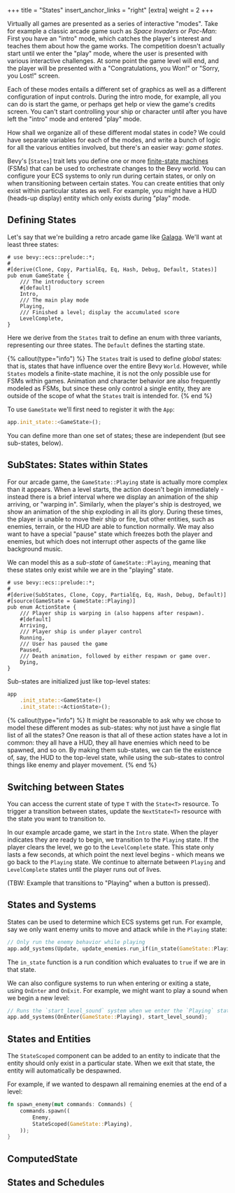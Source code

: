 +++
title = "States"
insert_anchor_links = "right"
[extra]
weight = 2
+++

Virtually all games are presented as a series of interactive "modes". Take for example a classic
arcade game such as _Space Invaders_ or _Pac-Man_: First you have an "intro" mode, which catches the
player's interest and teaches them about how the game works. The competition doesn't actually start until
we enter the "play" mode, where the user is presented with various interactive challenges. At some
point the game level will end, and the player will be presented with a "Congratulations, you Won!"
or "Sorry, you Lost!" screen.

Each of these modes entails a different set of graphics as well as a different configuration
of input controls. During the intro mode, for example, all you can do is start the game, or perhaps
get help or view the game's credits screen. You can't start controlling your ship or character
until after you have left the "intro" mode and entered "play" mode.

How shall we organize all of these different modal states in code? We could have separate variables for each
of the modes, and write a bunch of logic for all the various entities involved, but there's an
easier way: _game states_.

Bevy's [`States`] trait lets you define one or more [finite-state
machines](https://en.wikipedia.org/wiki/Finite-state_machine) (FSMs) that can be used to orchestrate
changes to the Bevy world. You can configure your ECS systems to only run during certain states, or
only on when transitioning between certain states. You can create entities that only exist
within particular states as well. For example, you might have a HUD (heads-up display) entity which
only exists during "play" mode.

## Defining States

Let's say that we're building a retro arcade game like [Galaga](https://en.wikipedia.org/wiki/Galaga).
We'll want at least three states:

```rust,hide_lines=1-2
# use bevy::ecs::prelude::*;
#
#[derive(Clone, Copy, PartialEq, Eq, Hash, Debug, Default, States)]
pub enum GameState {
    /// The introductory screen
    #[default]
    Intro,
    /// The main play mode
    Playing,
    /// Finished a level; display the accumulated score
    LevelComplete,
}
```

Here we derive from the `States` trait to define an enum with three variants, representing our
three states. The `Default` defines the starting state.

{% callout(type="info") %}
The `States` trait is used to define _global_ states: that is, states that have influence over
the entire Bevy `World`. However, while `States` models a finite-state machine, it is not the
only possible use for FSMs within games. Animation and character behavior are also frequently
modeled as FSMs, but since these only control a single entity, they are outside of the scope of what
the `States` trait is intended for.
{% end %}

To use `GameState` we'll first need to register it with the `App`:

```rust
app.init_state::<GameState>();
```

You can define more than one set of states; these are independent (but see sub-states, below).

## SubStates: States within States

For our arcade game, the `GameState::Playing` state is actually more complex than it appears.
When a level starts, the action doesn't begin immediately - instead there is a brief
interval where we display an animation of the ship arriving, or "warping in". Similarly, when
the player's ship is destroyed, we show an animation of the ship exploding in all its glory.
During these times, the player is unable to move their ship or fire, but other entities, such
as enemies, terrain, or the HUD are able to function normally. We may also want to have a special
"pause" state which freezes both the player and enemies, but which does not interrupt other
aspects of the game like background music.

We can model this as a _sub-state_ of `GameState::Playing`, meaning that these states only exist
while we are in the "playing" state.

```rust,hide_lines=1-2
# use bevy::ecs::prelude::*;
#
#[derive(SubStates, Clone, Copy, PartialEq, Eq, Hash, Debug, Default)]
#[source(GameState = GameState::Playing)]
pub enum ActionState {
    /// Player ship is warping in (also happens after respawn).
    #[default]
    Arriving,
    /// Player ship is under player control
    Running,
    /// User has paused the game
    Paused,
    /// Death animation, followed by either respawn or game over.
    Dying,
}
```

Sub-states are initialized just like top-level states:

```rust
app
    .init_state::<GameState>()
    .init_state::<ActionState>();
```

{% callout(type="info") %} It might be reasonable to ask why we chose to model these different modes
as sub-states: why not just have a single flat list of all the states? One reason is that all of
these action states have a lot in common: they all have a HUD, they all have enemies which need to
be spawned, and so on. By making them sub-states, we can tie the existence of, say, the HUD to the
top-level state, while using the sub-states to control things like enemy and player movement. {% end
%}

## Switching between States

You can access the current state of type `T` with the `State<T>` resource. To trigger a transition
between states, update the `NextState<T>` resource with the state you want to transition to.

In our example arcade game, we start in the `Intro` state. When the player indicates they are ready to
begin, we transition to the `Playing` state. If the player clears the level, we go to the
`LevelComplete` state. This state only lasts a few seconds, at which point the next level begins -
which means we go back to the `Playing` state. We continue to alternate between `Playing` and
`LevelComplete` states until the player runs out of lives.

(TBW: Example that transitions to "Playing" when a button is pressed).

## States and Systems

States can be used to determine which ECS systems get run. For example, say we only want enemy units
to move and attack while in the `Playing` state:

```rs
// Only run the enemy behavior while playing
app.add_systems(Update, update_enemies.run_if(in_state(GameState::Playing)));
```

The `in_state` function is a run condition which evaluates to `true` if we are in that state.

We can also configure systems to run when entering or exiting a state, using `OnEnter` and
`OnExit`. For example, we might want to play a sound when we begin a new level:

```rs
// Runs the `start_level_sound` system when we enter the `Playing` state.
app.add_systems(OnEnter(GameState::Playing), start_level_sound);
```

## States and Entities

The `StateScoped` component can be added to an entity to indicate that the entity should only
exist in a particular state. When we exit that state, the entity will automatically be despawned.

For example, if we wanted to despawn all remaining enemies at the end of a level:

```rs
fn spawn_enemy(mut commands: Commands) {
    commands.spawn((
        Enemy,
        StateScoped(GameState::Playing),
    ));
}
```

## ComputedState

<!-- TBW -->

## States and Schedules

<!-- TBW -->
